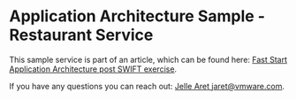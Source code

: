 # Application Architecture Sample - Restaurant Service

This sample service is part of an article, which can be found here: [Fast Start Application Architecture post SWIFT exercise](
https://gitlab.eng.vmware.com/jaret/tanzu-products-personal-docs/-/wikis/article).

If you have any questions you can reach out:
[Jelle Aret <jaret@vmware.com>](mailto:jaret@vmware.com>).
